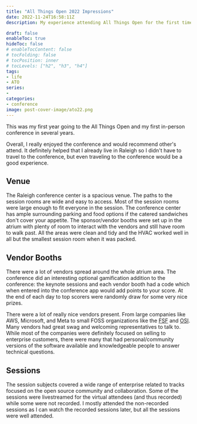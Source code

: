 ```yaml
---
title: "All Things Open 2022 Impressions"
date: 2022-11-24T16:58:11Z
description: My experience attending All Things Open for the first time

draft: false
enableToc: true
hideToc: false
# enableTocContent: false
# tocFolding: false
# tocPosition: inner
# tocLevels: ["h2", "h3", "h4"]
tags:
- life
- ATO
series:
- 
categories:
- conference
image: post-cover-image/ato22.png
---
```


This was my first year going to the All Things Open and my first in-person conference in several years.

Overall, I really enjoyed the conference and would recommend other's attend. It definitely helped that I already live in Raleigh so I didn't have to travel to the conference, but even traveling to the conference would be a good experience.

## Venue

The Raleigh conference center is a spacious venue. The paths to the session rooms are wide and easy to access. Most of the session rooms were large enough to fit everyone in the session. The conference center has ample surrounding parking and food options if the catered sandwiches don't cover your appetite. The sponsor/vendor booths were set up in the atrium with plenty of room to interact with the vendors and still have room to walk past. All the areas were clean and tidy and the HVAC worked well in all but the smallest session room when it was packed.

## Vendor Booths

There were a lot of vendors spread around the whole atrium area. The conference did an interesting optional gamification addition to the conference: the keynote sessions and each vendor booth had a code which when entered into the conference app would add points to your score. At the end of each day to top scorers were randomly draw for some very nice prizes.

There were a lot of really nice vendors present. From large companies like AWS, Microsoft, and Meta to small FOSS organizations like the [FSF](https://www.fsf.org/) and [OSI](https://opensource.org/). Many vendors had great swag and welcoming representatives to talk to. While most of the companies were definitely focused on selling to enterprise customers, there were many that had personal/community versions of the software available and knowledgeable people to answer technical questions.

## Sessions

The session subjects covered a wide range of enterprise related to tracks focused on the open source community and collaboration. Some of the sessions were livestreamed for the virtual attendees (and thus recorded) while some were not recorded. I mostly attended the non-recorded sessions as I can watch the recorded sessions later, but all the sessions were well attended.
